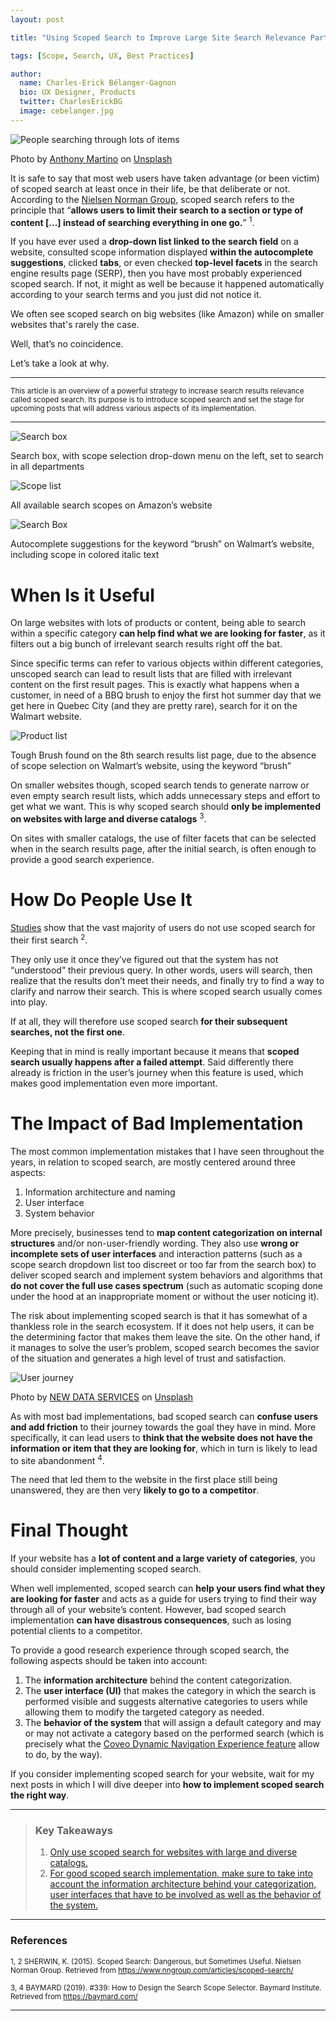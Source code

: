 ```yaml
---
layout: post

title: "Using Scoped Search to Improve Large Site Search Relevance Part 1: Introducing Scoped Search"

tags: [Scope, Search, UX, Best Practices]

author:
  name: Charles-Erick Bélanger-Gagnon
  bio: UX Designer, Products
  twitter: CharlesErickBG
  image: cebelanger.jpg
---
```


![People searching through lots of items](/images/2019-07-11-scoped-search-introduction/anthony-martino-335460-unsplash.jpg)
<figcaption>Photo by <a href="https://unsplash.com/@amartino20" target="_blank">Anthony Martino</a> on <a href="https://unsplash.com/" target="_blank">Unsplash</a></figcaption>

It is safe to say that most web users have taken advantage (or been victim) of scoped search at least once in their life, be that deliberate or not. According to the <a href="https://www.nngroup.com/articles/scoped-search/" target="_blank">Nielsen Norman Group</a>, scoped search refers to the principle that “**allows users to limit their search to a section or type of content [...] instead of searching everything in one go.**” <sup>1</sup>.

<!-- more -->

If you have ever used a **drop-down list linked to the search field** on a website, consulted scope information displayed **within the autocomplete suggestions**, clicked **tabs**, or even checked **top-level facets** in the search engine results page (SERP), then you have most probably experienced scoped search. If not, it might as well be because it happened automatically according to your search terms and you just did not notice it.

We often see scoped search on big websites (like Amazon) while on smaller websites that's rarely the case. 

Well, that’s no coincidence. 

Let’s take a look at why.

---

<small class="muted">This article is an overview of a powerful strategy to increase search results relevance called scoped search. Its purpose is to introduce scoped search and set the stage for upcoming posts that will address various aspects of its implementation.</small>  

---


<!-- # What Is Scoped Search -->

![Search box](/images/2019-07-11-scoped-search-introduction/search-box-amazon-01.png)
<figcaption>Search box, with scope selection drop-down menu on the left, set to search in all departments</figcaption>

![Scope list](/images/2019-07-11-scoped-search-introduction/scope-selection-amazon-01.png)
<figcaption>All available search scopes on Amazon’s website</figcaption>

<p class="text-center">
  <img 
    src="/images/2019-07-11-scoped-search-introduction/autocomplete-walmart.png"
    alt="Search Box"
  />
</p>
<figcaption>Autocomplete suggestions for the keyword “brush” on Walmart’s website, including scope in colored italic text</figcaption>

# When Is it Useful

On large websites with lots of products or content, being able to search within a specific category **can help find what we are looking for faster**, as it filters out a big bunch of irrelevant search results right off the bat. 

Since specific terms can refer to various objects within different categories, unscoped search can lead to result lists that are filled with irrelevant content on the first result pages. This is exactly what happens when a customer, in need of a BBQ brush to enjoy the first hot summer day that we get here in Quebec City (and they are pretty rare), search for it on the Walmart website.

![Product list](/images/2019-07-11-scoped-search-introduction/result-list-walmart-01.jpg)
<figcaption>Tough Brush found on the 8th search results list page, due to the absence of scope selection on Walmart’s website, using the keyword “brush”</figcaption>

<span id="large-catalogs">On smaller websites though, scoped search tends to generate narrow or even empty search result lists, which adds unnecessary steps and effort to get what we want. This is why scoped search should **only be implemented on websites with large and diverse catalogs** <sup>3</sup>.</span> 

On sites with smaller catalogs, the use of filter facets that can be selected when in the search results page, after the initial search, is often enough to provide a good search experience.

# How Do People Use It

<a href="https://baymard.com/" target="blank">Studies</a> show that the vast majority of users do not use scoped search for their first search <sup>2</sup>. 

They only use it once they’ve figured out that the system has not “understood” their previous query. In other words, users will search, then realize that the results don’t meet their needs, and finally try to find a way to clarify and narrow their search. This is where scoped search usually comes into play.

If at all, they will therefore use scoped search **for their subsequent searches, not the first one**. 

Keeping that in mind is really important because it means that **scoped search usually happens after a failed attempt**. Said differently there already is friction in the user’s journey when this feature is used, which makes good implementation even more important. 

# The Impact of Bad Implementation

The most common implementation mistakes that I have seen throughout the years, in relation to scoped search, are mostly centered around three aspects:

1. Information architecture and naming
1. User interface
1. System behavior  

More precisely, businesses tend to **map content categorization on internal structures** and/or non-user-friendly wording. They also use **wrong or incomplete sets of user interfaces** and interaction patterns (such as a scope search dropdown list too discreet or too far from the search box) to deliver scoped search and implement system behaviors and algorithms that **do not cover the full use cases spectrum** (such as automatic scoping done under the hood at an inappropriate moment or without the user noticing it).

The risk about implementing scoped search is that it has somewhat of a thankless role in the search ecosystem. If it does not help users, it can be the determining factor that makes them leave the site. On the other hand, if it manages to solve the user’s problem, scoped search becomes the savior of the situation and generates a high level of trust and satisfaction. 

![User journey](/images/2019-07-11-scoped-search-introduction/new-data-services-UO-QYR28hS0-unsplash.jpg) 
<figcaption class="">Photo by <a href="https://unsplash.com/@new_data_services" target="_blank">NEW DATA SERVICES</a> on <a href="https://unsplash.com/" target="_blank">Unsplash</a></figcaption>


As with most bad implementations, bad scoped search can **confuse users and add friction** to their journey towards the goal they have in mind. More specifically, it can lead users to **think that the website does not have the information or item that they are looking for**, which in turn is likely to lead to site abandonment <sup>4</sup>. 

The need that led them to the website in the first place still being unanswered, they are then very **likely to go to a competitor**. 

# Final Thought

If your website has a **lot of content and a large variety of categories**, you should consider implementing scoped search. 

When well implemented, scoped search can **help your users find what they are looking for faster** and acts as a guide for users trying to find their way through all of your website’s content. However, bad scoped search implementation **can have disastrous consequences**, such as losing potential clients to a competitor.

<span id="to-consider">To provide a good research experience through scoped search, the following aspects should be taken into account:</span>

1. The **information architecture** behind the content categorization.
1. The **user interface (UI)** that makes the category in which the search is performed visible and suggests alternative categories to users while allowing them to modify the targeted category as needed.
1. The **behavior of the system** that will assign a default category and may or may not activate a category based on the performed search (which is precisely what the <a href="https://docs.coveo.com/en/1671/coveo-machine-learning/coveo-machine-learning-features#dynamic-navigation-experience-dne-feature" target="_blank">Coveo Dynamic Navigation Experience feature</a> allow to do, by the way).

If you consider implementing scoped search for your website, wait for my next posts in which I will dive deeper into **how to implement scoped search the right way**.


---

> ### Key Takeaways
>
> 1. <a href="#large-catalogs">Only use scoped search for websites with large and diverse catalogs.</a>
> 1. <a href="#to-consider">For good scoped search implementation, make sure to take into account the information architecture behind your categorization, user interfaces that have to be involved as well as the behavior of the system.</a> 

---

### References

<small>1, 2 SHERWIN, K. (2015). Scoped Search: Dangerous, but Sometimes Useful. Nielsen Norman Group. Retrieved from https://www.nngroup.com/articles/scoped-search/</small>

<small>3, 4 BAYMARD (2019). #339: How to Design the Search Scope Selector. Baymard Institute. Retrieved from https://baymard.com/</small>

---